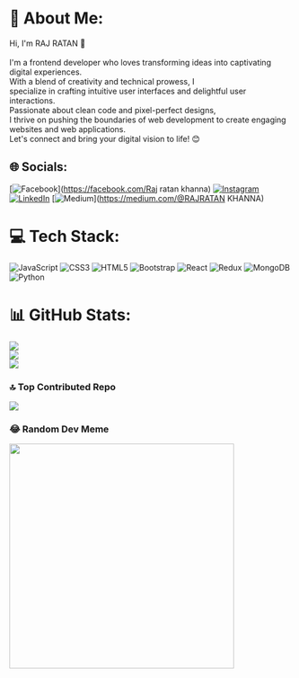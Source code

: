 # 💫 About Me:
 Hi, I'm RAJ RATAN 👋<br><br>I'm a frontend developer who loves transforming ideas into captivating digital experiences.<br> With a blend of creativity and technical prowess, I<br> specialize in crafting intuitive user interfaces and delightful user interactions. <br>Passionate about clean code and pixel-perfect designs, <br>I thrive on pushing the boundaries of web development to create engaging websites and web applications. <br>Let's connect and bring your digital vision to life! 😊<br>


## 🌐 Socials:
[![Facebook](https://img.shields.io/badge/Facebook-%231877F2.svg?logo=Facebook&logoColor=white)](https://facebook.com/Raj ratan khanna) [![Instagram](https://img.shields.io/badge/Instagram-%23E4405F.svg?logo=Instagram&logoColor=white)](https://instagram.com/https://www.instagram.com/raj_ratan19_/) [![LinkedIn](https://img.shields.io/badge/LinkedIn-%230077B5.svg?logo=linkedin&logoColor=white)](https://linkedin.com/in/https://www.linkedin.com/in/raj-ratan-khanna-5054a4237/) [![Medium](https://img.shields.io/badge/Medium-12100E?logo=medium&logoColor=white)](https://medium.com/@RAJRATAN KHANNA) 

# 💻 Tech Stack:
![JavaScript](https://img.shields.io/badge/javascript-%23323330.svg?style=for-the-badge&logo=javascript&logoColor=%23F7DF1E) ![CSS3](https://img.shields.io/badge/css3-%231572B6.svg?style=for-the-badge&logo=css3&logoColor=white) ![HTML5](https://img.shields.io/badge/html5-%23E34F26.svg?style=for-the-badge&logo=html5&logoColor=white) ![Bootstrap](https://img.shields.io/badge/bootstrap-%238511FA.svg?style=for-the-badge&logo=bootstrap&logoColor=white) ![React](https://img.shields.io/badge/react-%2320232a.svg?style=for-the-badge&logo=react&logoColor=%2361DAFB) ![Redux](https://img.shields.io/badge/redux-%23593d88.svg?style=for-the-badge&logo=redux&logoColor=white) ![MongoDB](https://img.shields.io/badge/MongoDB-%234ea94b.svg?style=for-the-badge&logo=mongodb&logoColor=white) ![Python](https://img.shields.io/badge/python-3670A0?style=for-the-badge&logo=python&logoColor=ffdd54)
# 📊 GitHub Stats:
![](https://github-readme-stats.vercel.app/api?username=rajratankhanna&theme=tokyonight&hide_border=false&include_all_commits=true&count_private=true)<br/>
![](https://github-readme-streak-stats.herokuapp.com/?user=rajratankhanna&theme=tokyonight&hide_border=false)<br/>
![](https://github-readme-stats.vercel.app/api/top-langs/?username=rajratankhanna&theme=tokyonight&hide_border=false&include_all_commits=true&count_private=true&layout=compact)

### 🔝 Top Contributed Repo
![](https://github-contributor-stats.vercel.app/api?username=rajratankhanna&limit=5&theme=dark&combine_all_yearly_contributions=true)

### 😂 Random Dev Meme
<img src='https://randommeme-five.vercel.app/' style="height: 400px;"/>

<!-- Proudly created with GPRM ( https://gprm.itsvg.in ) -->
